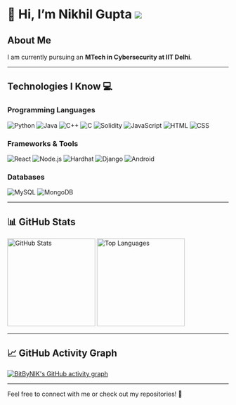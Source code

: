 # 👋 Hi, I’m Nikhil Gupta ![](https://komarev.com/ghpvc/?username=BitByNIK&abbreviated=true&style=plastic&color=orange)

## About Me  
I am currently pursuing an **MTech in Cybersecurity at IIT Delhi**.

---

## Technologies I Know 💻

### Programming Languages
<p align="left">
  <img src="https://img.shields.io/badge/Python-3776AB?style=for-the-badge&logo=python&logoColor=white" alt="Python"/>
  <img src="https://img.shields.io/badge/Java-007396?style=for-the-badge&logo=java&logoColor=white" alt="Java"/>
  <img src="https://img.shields.io/badge/C%2B%2B-00599C?style=for-the-badge&logo=c%2B%2B&logoColor=white" alt="C++"/>
  <img src="https://img.shields.io/badge/C-A8B9CC?style=for-the-badge&logo=c&logoColor=black" alt="C"/>
  <img src="https://img.shields.io/badge/Solidity-363636?style=for-the-badge&logo=solidity&logoColor=white" alt="Solidity"/>
  <img src="https://img.shields.io/badge/JavaScript-F7DF1E?style=for-the-badge&logo=javascript&logoColor=black" alt="JavaScript"/>
  <img src="https://img.shields.io/badge/HTML5-E34F26?style=for-the-badge&logo=html5&logoColor=white" alt="HTML"/>
  <img src="https://img.shields.io/badge/CSS3-1572B6?style=for-the-badge&logo=css3&logoColor=white" alt="CSS"/>
</p>

### Frameworks & Tools
<p align="left">
  <img src="https://img.shields.io/badge/React-61DAFB?style=for-the-badge&logo=react&logoColor=black" alt="React"/>
  <img src="https://img.shields.io/badge/Node.js-339933?style=for-the-badge&logo=nodedotjs&logoColor=white" alt="Node.js"/>
  <img src="https://img.shields.io/badge/Hardhat-FCC624?style=for-the-badge&logo=hardhat&logoColor=black" alt="Hardhat"/>
  <img src="https://img.shields.io/badge/Django-092E20?style=for-the-badge&logo=django&logoColor=white" alt="Django"/>
  <img src="https://img.shields.io/badge/Android-3DDC84?style=for-the-badge&logo=android&logoColor=white" alt="Android"/>
</p>

### Databases
<p align="left">
  <img src="https://img.shields.io/badge/MySQL-4479A1?style=for-the-badge&logo=mysql&logoColor=white" alt="MySQL"/>
  <img src="https://img.shields.io/badge/MongoDB-47A248?style=for-the-badge&logo=mongodb&logoColor=white" alt="MongoDB"/>
</p>

---

## 📊 GitHub Stats

<div>
  <img src="https://github-readme-stats.vercel.app/api?username=BitByNIK&show_icons=true&theme=dark" alt="GitHub Stats" style="height: 200px;"/>
  <img src="https://github-readme-stats.vercel.app/api/top-langs/?username=BitByNIK&layout=donut&theme=dark" alt="Top Languages" style="height: 200px;"/>
</div>

---

## 📈 GitHub Activity Graph

[![BitByNIK's GitHub activity graph](https://github-readme-activity-graph.vercel.app/graph?username=BitByNIK&theme=redical)](https://github.com/ashutosh00710/github-readme-activity-graph)

---

Feel free to connect with me or check out my repositories! 🚀

<!---
BitByNIK/BitByNIK is a ✨ special ✨ repository because its `README.md` (this file) appears on your GitHub profile.
You can click the Preview link to take a look at your changes.
--->
